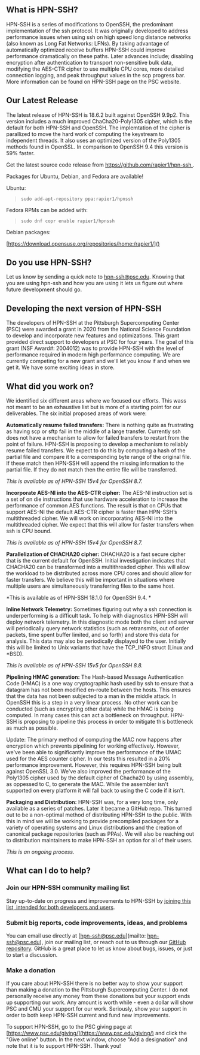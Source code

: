 ## What is HPN-SSH?

HPN-SSH is a series of modifications to OpenSSH, the predominant implementation of the ssh protocol. It was originally developed to address performance issues when using ssh on high speed long distance networks (also known as Long Fat Networks: LFNs). By taking advantage of automatically optimized receive buffers HPN-SSH could improve performance dramatically on these paths. Later advances include; disabling encryption after authentication to transport non-sensitive bulk data, modifying the AES-CTR cipher to use multiple CPU cores, more detailed connection logging, and peak throughput values in the scp progress bar. More information can be found on HPN-SSH page on the PSC website.

## Our Latest Release
The latest release of HPN-SSH is 18.6.2 built against OpenSSH 9.9p2. This version includes a much improved ChaCha20-Poly1305 cipher, which is the default for both HPN-SSH and OpenSSH. The implemtation of the cipher is parallized to move the hard work of computing the keystream to independent threads. It also uses an optimized version of the Poly1305 methods found in OpenSSL. In comparison to OpenSSH 9.4 this version is 59% faster. 

Get the latest source code release from [https://github.com/rapier1/hpn-ssh ](). 

Packages for Ubuntu, Debian, and Fedora are available!  

Ubuntu:

>`sudo add-apt-repository ppa:rapier1/hpnssh`

Fedora RPMs can be added with:
>`sudo dnf copr enable rapier1/hpnssh`

Debian packages:

[https://download.opensuse.org/repositories/home:/rapier1/]()

## Do you use HPN-SSH?
Let us know by sending a quick note to [hpn-ssh@psc.edu](mailto:hpn-ssh@psc.edu). Knowing that you are using hpn-ssh and how you are using it lets us figure out where future development should go. 

## Developing the next version of HPN-SSH

The developers of HPN-SSH at the Pittsburgh Supercomputing Center (PSC) were awarded a grant in 2020 from the National Science Foundation to develop and incorporate new features and optimizations. This grant provided direct support to developers at PSC for four years. The goal of this grant (NSF Award#: 2004012) was to provide HPN-SSH with the level of performance required in modern high performance computing. We are currently competing for a new grant and we'll let you know if and when we get it. We have some exciting ideas in store.

## What did you work on?

We identified six different areas where we focused our efforts. This wass not meant to be an exhaustive list but is more of a starting point for our deliverables. The six initial proposed areas of work were:

**Automatically resume failed transfers:** There is nothing quite as frustrating as having scp or sftp fail in the middle of a large transfer. Currently ssh does not have a mechanism to allow for failed transfers to restart from the point of failure. HPN-SSH is proposing to develop a mechanism to reliably resume failed transfers. We expect to do this by computing a hash of the partial file and compare it to a corresponding byte range of the original file. If these match then HPN-SSH will append the missing information to the partial file. If they do not match then the entire file will be transferred.

*This is available as of HPN-SSH 15v4 for OpenSSH 8.7.*

**Incorporate AES-NI into the AES-CTR cipher:** The AES-NI instruction set is a set of on die instructions that use hardware acceleration to increase the performance of common AES functions. The result is that on CPUs that support AES-NI the default AES-CTR cipher is faster than HPN-SSH’s multithreaded cipher. We will work on incorporating AES-NI into the multithreaded cipher. We expect that this will allow for faster transfers when ssh is CPU bound.

*This is available as of HPN-SSH 15v4 for OpenSSH 8.7.*

**Parallelization of CHACHA20 cipher:** CHACHA20 is a fast secure cipher that is the current default for OpenSSH. Initial investigation indicates that CHACHA20 can be transformed into a multithreaded cipher. This will allow the workload to be distributed across more CPU cores and should allow for faster transfers. We believe this will be important in situations where multiple users are simultaneously transferring files to the same host.

*This is available as of HPN-SSH 18.1.0 for OpenSSH 9.4. *

**Inline Network Telemetry:** Sometimes figuring out why a ssh connection is underperforming is a difficult task. To help with diagnostics HPN-SSH will deploy network telemetry. In this diagnostic mode both the client and server will periodically query network statistics (such as retransmits, out of order packets, time spent buffer limited, and so forth) and store this data for analysis. This data may also be periodically displayed to the user. Initially this will be limited to Unix variants that have the TCP_INFO struct (Linux and *BSD).

*This is available as of HPN-SSH 15v5 for OpenSSH 8.8.*

**Pipelining HMAC generation:** The Hash-based Message Authentication Code (HMAC) is a one way cryptographic hash used by ssh to ensure that a datagram has not been modified en-route between the hosts. This ensures that the data has not been subjected to a man in the middle attack. In OpenSSH this is a step in a very linear process. No other work can be conducted (such as encrypting other data) while the HMAC is being computed. In many cases this can act a bottleneck on throughput. HPN-SSH is proposing to pipeline this process in order to mitigate this bottleneck as much as possible.

Update: The primary method of computing the MAC now happens after encryption which prevents pipelining for working effectively. However, we've been able to significantly improve the performance of the UMAC used for the AES counter cipher. In our tests this resulted in a 20% performance improvement. However, this requires HPN-SSH being bult against OpenSSL 3.0. We've also improved the performance of the Poly1305 cipher used by the default cipher of Chacha20 by using assembly, as oppessed to C, to generate the MAC. While the assembler isn't supported on every platform it will fall back to using the C code if it isn't. 

**Packaging and Distribution:** HPN-SSH was, for a very long time, only available as a series of patches. Later it became a GitHub repo. This turned out to be a non-optimal method of distributing HPN-SSH to the public. With this in mind we will be working to provide precompiled packages for a variety of operating systems and Linux distributions and the creation of canonical package repositories (such as PPAs). We will also be reaching out to distribution maintainers to make HPN-SSH an option for all of their users.

*This is an ongoing process.*

## What can I do to help? 

### Join our HPN-SSH community mailing list 

Stay up-to-date on progress and improvements to HPN-SSH by [joining this list, intended for both developers and users](https://lists.psc.edu/mailman/listinfo/hpnssh-community).

### Submit big reports, code improvements, ideas, and problems
You can email use directly at [hpn-ssh@psc.edu](mailto: hpn-ssh@psc.edu), join our mailing list, or reach out to us through our [GitHub repository](https://github.com/rapier1/hpn-ssh). GitHub is a great place to let us know about bugs, issues, or just to start a discussion. 

### Make a donation

If you care about HPN-SSH there is no better way to show your support than making a donation to the Pittsburgh Supercomputing Center. I do not personally receive any money from these donations but your support ends up supporting our work. Any amount is worth while - even a dollar will show PSC and CMU your support for our work. Seriously, show your support in order to both keep HPN-SSH current and fund new improvements.

To support HPN-SSH, go to the PSC giving page at [https://www.psc.edu/giving/](https://www.psc.edu/giving/) and click the "Give online" button. In the next window, choose "Add a designation" and note that it is to support HPN-SSH. Thank you!
